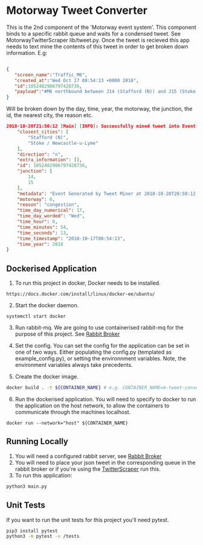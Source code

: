 # Motorway Tweet Converter

This is the 2nd component of the 'Motorway event system'. This component binds to a specific rabbit queue and waits for a condensed tweet. See MotorwayTwitterScraper lib/tweet.py. Once the tweet is recieved this app needs to text mine the contents of this tweet in order to get broken down information. E.g:

```json

{
   "screen_name":"Traffic_M6",
   "created_at":"Wed Oct 17 08:54:13 +0000 2018",
   "id":1052482906797428736,
   "payload":"#M6 northbound between J14 (Stafford (N)) and J15 (Stoke / Newcastle-u-Lyme) - Congestion - Full details at\\u2026 https://t.co/bh6IZOXAOU"
}

```

Will be broken down by the day, time, year, the motorway, the junction, the id, the nearest city, the reason etc.

```json
2018-10-20T21:50:12 [Main] [INFO]: Successfully mined tweet into Event: {
    "closest_cities": [
        "Stafford (N)",
        "Stoke / Newcastle-u-Lyme"
    ],
    "direction": "n",
    "extra_information": [],
    "id": 1052482906797428736,
    "junction": [
        14,
        15
    ],
    "metadata": "Event Generated by Tweet Miner at 2018-10-20T20:50:12.286910",
    "motorway": 6,
    "reason": "congestion",
    "time_day_numerical": 17,
    "time_day_worded": "Wed",
    "time_hour": 8,
    "time_minutes": 54,
    "time_seconds": 13,
    "time_timestamp": "2018-10-17T08:54:13",
    "time_year": 2018
}
```

## Dockerised Application

1. To run this project in docker, Docker needs to be installed.

```
https://docs.docker.com/install/linux/docker-ee/ubuntu/
```

2. Start the docker daemon.

```
systemctl start docker
```

3. Run rabbit-mq. We are going to use containerised rabbit-mq for the purpose of this project. See [Rabbit Broker](https://github.com/SuhailParmar/MotorwayRabbitBroker)


4. Set the config. You can set the config for the application can be set in one of two ways. Either populating the config.py (templated as example_config.py), or setting the environnment variables. Note, the environment variables always take precedents.


5. Create the docker image.

```sh
docker build . -t ${CONTAINER_NAME} # e.g. CONTAINER_NAME=m-tweet-converter
```

6. Run the dockerised application. You will need to specify to docker to run the application on the host network, to allow the containers to communicate through the machines localhost.

```
docker run --network="host" ${CONTAINER_NAME}
```


## Running Locally

1. You will need a configured rabbit server, see [Rabbit Broker](https://github.com/SuhailParmar/MotorwayRabbitBroker)
2. You will need to place your json tweet in the corresponding queue in the rabbit broker or if you're using the [TwitterScraper](https://github.com/SuhailParmar/MotorwayTwitterScraper) run this.
3. To run this application:
```python
python3 main.py
```



## Unit Tests
If you want to run the unit tests for this project you'll need pytest.

```bash
pip3 install pytest
python3 -m pytest -v /tests
```